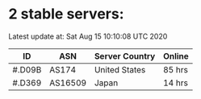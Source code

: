 # 2 stable servers:

Latest update at: Sat Aug 15 10:10:08 UTC 2020

| ID | ASN | Server Country | Online |
| -- | --- | -------------- | ------ |
| #.D09B | AS174 | United States | 85 hrs |
| #.D369 | AS16509 | Japan | 14 hrs |

